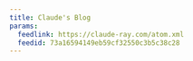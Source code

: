 ```yaml
---
title: Claude's Blog
params:
  feedlink: https://claude-ray.com/atom.xml
  feedid: 73a16594149eb59cf32550c3b5c38c28
---
```

